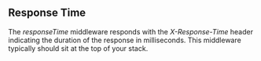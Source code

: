 ## Response Time

The _responseTime_ middleware responds with the _X-Response-Time_ header indicating the duration of the response in milliseconds. This middleware typically should sit at the top of your stack.
